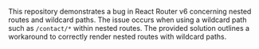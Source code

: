 This repository demonstrates a bug in React Router v6 concerning nested routes and wildcard paths.  The issue occurs when using a wildcard path such as `/contact/*` within nested routes.  The provided solution outlines a workaround to correctly render nested routes with wildcard paths.